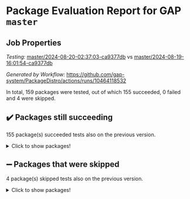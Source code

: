 # Package Evaluation Report for GAP `master`

## Job Properties

*Testing:* [master/2024-08-20-02:37:03-ca9377db](https://github.com/gap-system/PackageDistro/blob/data/reports/master/2024-08-20-02:37:03-ca9377db) vs [master/2024-08-19-16:01:54-ca9377db](https://github.com/gap-system/PackageDistro/blob/data/reports/master/2024-08-19-16:01:54-ca9377db)

*Generated by Workflow:* https://github.com/gap-system/PackageDistro/actions/runs/10464118532

In total, 159 packages were tested, out of which 155 succeeded, 0 failed and 4 were skipped.

## :heavy_check_mark: Packages still succeeding

155 package(s) succeeded tests also on the previous version.
<details><summary>Click to show packages!</summary>

- 4ti2interface 2023.02-04 [(success)](https://github.com/gap-system/PackageDistro/actions/runs/10464118532/job/28977418926)
- ace 5.6.2 [(success)](https://github.com/gap-system/PackageDistro/actions/runs/10464118532/job/28977422066)
- aclib 1.3.2 [(success)](https://github.com/gap-system/PackageDistro/actions/runs/10464118532/job/28977422715)
- agt 0.3.1 [(success)](https://github.com/gap-system/PackageDistro/actions/runs/10464118532/job/28977423322)
- alnuth 3.2.1 [(success)](https://github.com/gap-system/PackageDistro/actions/runs/10464118532/job/28977423598)
- anupq 3.3.0 [(success)](https://github.com/gap-system/PackageDistro/actions/runs/10464118532/job/28977425114)
- atlasrep 2.1.8 [(success)](https://github.com/gap-system/PackageDistro/actions/runs/10464118532/job/28977426272)
- autodoc 2023.06.19 [(success)](https://github.com/gap-system/PackageDistro/actions/runs/10464118532/job/28977426496)
- automata 1.15 [(success)](https://github.com/gap-system/PackageDistro/actions/runs/10464118532/job/28977426687)
- automgrp 1.3.2 [(success)](https://github.com/gap-system/PackageDistro/actions/runs/10464118532/job/28977426853)
- autpgrp 1.11 [(success)](https://github.com/gap-system/PackageDistro/actions/runs/10464118532/job/28977427007)
- cap 2024.08-02 [(success)](https://github.com/gap-system/PackageDistro/actions/runs/10464118532/job/28977427221)
- caratinterface 2.3.6 [(success)](https://github.com/gap-system/PackageDistro/actions/runs/10464118532/job/28977427372)
- cddinterface 2022.11.01 [(success)](https://github.com/gap-system/PackageDistro/actions/runs/10464118532/job/28977427549)
- circle 1.6.6 [(success)](https://github.com/gap-system/PackageDistro/actions/runs/10464118532/job/28977427713)
- classicpres 1.22 [(success)](https://github.com/gap-system/PackageDistro/actions/runs/10464118532/job/28977427865)
- cohomolo 1.6.11 [(success)](https://github.com/gap-system/PackageDistro/actions/runs/10464118532/job/28977428001)
- congruence 1.2.6 [(success)](https://github.com/gap-system/PackageDistro/actions/runs/10464118532/job/28977428151)
- corelg 1.57 [(success)](https://github.com/gap-system/PackageDistro/actions/runs/10464118532/job/28977428299)
- crime 1.6 [(success)](https://github.com/gap-system/PackageDistro/actions/runs/10464118532/job/28977428443)
- crisp 1.4.6 [(success)](https://github.com/gap-system/PackageDistro/actions/runs/10464118532/job/28977428614)
- crypting 0.10.4 [(success)](https://github.com/gap-system/PackageDistro/actions/runs/10464118532/job/28977428782)
- cryst 4.1.27 [(success)](https://github.com/gap-system/PackageDistro/actions/runs/10464118532/job/28977428964)
- crystcat 1.1.10 [(success)](https://github.com/gap-system/PackageDistro/actions/runs/10464118532/job/28977429117)
- ctbllib 1.3.9 [(success)](https://github.com/gap-system/PackageDistro/actions/runs/10464118532/job/28977429287)
- cubefree 1.19 [(success)](https://github.com/gap-system/PackageDistro/actions/runs/10464118532/job/28977429461)
- curlinterface 2.3.2 [(success)](https://github.com/gap-system/PackageDistro/actions/runs/10464118532/job/28977429653)
- cvec 2.8.1 [(success)](https://github.com/gap-system/PackageDistro/actions/runs/10464118532/job/28977429795)
- datastructures 0.3.0 [(success)](https://github.com/gap-system/PackageDistro/actions/runs/10464118532/job/28977429924)
- deepthought 1.0.6 [(success)](https://github.com/gap-system/PackageDistro/actions/runs/10464118532/job/28977430048)
- design 1.8 [(success)](https://github.com/gap-system/PackageDistro/actions/runs/10464118532/job/28977430203)
- difsets 2.3.1 [(success)](https://github.com/gap-system/PackageDistro/actions/runs/10464118532/job/28977430336)
- digraphs 1.7.1 [(success)](https://github.com/gap-system/PackageDistro/actions/runs/10464118532/job/28977430474)
- edim 1.3.8 [(success)](https://github.com/gap-system/PackageDistro/actions/runs/10464118532/job/28977430604)
- example 4.3.4 [(success)](https://github.com/gap-system/PackageDistro/actions/runs/10464118532/job/28977430738)
- examplesforhomalg 2023.10-01 [(success)](https://github.com/gap-system/PackageDistro/actions/runs/10464118532/job/28977430892)
- factint 1.6.3 [(success)](https://github.com/gap-system/PackageDistro/actions/runs/10464118532/job/28977431061)
- ferret 1.0.11 [(success)](https://github.com/gap-system/PackageDistro/actions/runs/10464118532/job/28977431237)
- fga 1.5.0 [(success)](https://github.com/gap-system/PackageDistro/actions/runs/10464118532/job/28977431416)
- fining 1.5.6 [(success)](https://github.com/gap-system/PackageDistro/actions/runs/10464118532/job/28977431565)
- float 1.0.4 [(success)](https://github.com/gap-system/PackageDistro/actions/runs/10464118532/job/28977431723)
- format 1.4.4 [(success)](https://github.com/gap-system/PackageDistro/actions/runs/10464118532/job/28977431872)
- forms 1.2.11 [(success)](https://github.com/gap-system/PackageDistro/actions/runs/10464118532/job/28977432004)
- fplsa 1.2.6 [(success)](https://github.com/gap-system/PackageDistro/actions/runs/10464118532/job/28977432135)
- fr 2.4.13 [(success)](https://github.com/gap-system/PackageDistro/actions/runs/10464118532/job/28977432261)
- francy 2.0.3 [(success)](https://github.com/gap-system/PackageDistro/actions/runs/10464118532/job/28977432416)
- fwtree 1.3 [(success)](https://github.com/gap-system/PackageDistro/actions/runs/10464118532/job/28977432543)
- gapdoc 1.6.7 [(success)](https://github.com/gap-system/PackageDistro/actions/runs/10464118532/job/28977432690)
- gauss 2023.02-04 [(success)](https://github.com/gap-system/PackageDistro/actions/runs/10464118532/job/28977432840)
- gaussforhomalg 2024.07-01 [(success)](https://github.com/gap-system/PackageDistro/actions/runs/10464118532/job/28977432998)
- gbnp 1.0.5 [(success)](https://github.com/gap-system/PackageDistro/actions/runs/10464118532/job/28977433146)
- generalizedmorphismsforcap 2024.04-01 [(success)](https://github.com/gap-system/PackageDistro/actions/runs/10464118532/job/28977433291)
- genss 1.6.9 [(success)](https://github.com/gap-system/PackageDistro/actions/runs/10464118532/job/28977433486)
- gradedmodules 2024.01-01 [(success)](https://github.com/gap-system/PackageDistro/actions/runs/10464118532/job/28977433653)
- gradedringforhomalg 2024.07-01 [(success)](https://github.com/gap-system/PackageDistro/actions/runs/10464118532/job/28977433787)
- grape 4.9.0 [(success)](https://github.com/gap-system/PackageDistro/actions/runs/10464118532/job/28977433926)
- groupoids 1.74 [(success)](https://github.com/gap-system/PackageDistro/actions/runs/10464118532/job/28977434045)
- grpconst 2.6.5 [(success)](https://github.com/gap-system/PackageDistro/actions/runs/10464118532/job/28977434183)
- guarana 0.96.3 [(success)](https://github.com/gap-system/PackageDistro/actions/runs/10464118532/job/28977434318)
- guava 3.19 [(success)](https://github.com/gap-system/PackageDistro/actions/runs/10464118532/job/28977434472)
- hap 1.65 [(success)](https://github.com/gap-system/PackageDistro/actions/runs/10464118532/job/28977434611)
- hapcryst 0.1.15 [(success)](https://github.com/gap-system/PackageDistro/actions/runs/10464118532/job/28977434836)
- hecke 1.5.3 [(success)](https://github.com/gap-system/PackageDistro/actions/runs/10464118532/job/28977435028)
- help 4.0 [(success)](https://github.com/gap-system/PackageDistro/actions/runs/10464118532/job/28977435159)
- homalg 2024.01-01 [(success)](https://github.com/gap-system/PackageDistro/actions/runs/10464118532/job/28977435297)
- homalgtocas 2023.11-01 [(success)](https://github.com/gap-system/PackageDistro/actions/runs/10464118532/job/28977435454)
- idrel 2.47 [(success)](https://github.com/gap-system/PackageDistro/actions/runs/10464118532/job/28977435586)
- images 1.3.2 [(success)](https://github.com/gap-system/PackageDistro/actions/runs/10464118532/job/28977435720)
- intpic 0.3.0 [(success)](https://github.com/gap-system/PackageDistro/actions/runs/10464118532/job/28977435869)
- io 4.8.3 [(success)](https://github.com/gap-system/PackageDistro/actions/runs/10464118532/job/28977436021)
- io_forhomalg 2023.02-04 [(success)](https://github.com/gap-system/PackageDistro/actions/runs/10464118532/job/28977436140)
- irredsol 1.4.4 [(success)](https://github.com/gap-system/PackageDistro/actions/runs/10464118532/job/28977436257)
- json 2.2.1 [(success)](https://github.com/gap-system/PackageDistro/actions/runs/10464118532/job/28977436393)
- jupyterkernel 1.5.1 [(success)](https://github.com/gap-system/PackageDistro/actions/runs/10464118532/job/28977436516)
- jupyterviz 1.5.6 [(success)](https://github.com/gap-system/PackageDistro/actions/runs/10464118532/job/28977436639)
- kan 1.37 [(success)](https://github.com/gap-system/PackageDistro/actions/runs/10464118532/job/28977436757)
- kbmag 1.5.11 [(success)](https://github.com/gap-system/PackageDistro/actions/runs/10464118532/job/28977436902)
- laguna 3.9.7 [(success)](https://github.com/gap-system/PackageDistro/actions/runs/10464118532/job/28977437040)
- liealgdb 2.2.1 [(success)](https://github.com/gap-system/PackageDistro/actions/runs/10464118532/job/28977437148)
- liepring 2.9.1 [(success)](https://github.com/gap-system/PackageDistro/actions/runs/10464118532/job/28977437273)
- liering 2.4.2 [(success)](https://github.com/gap-system/PackageDistro/actions/runs/10464118532/job/28977437416)
- linearalgebraforcap 2024.08-03 [(success)](https://github.com/gap-system/PackageDistro/actions/runs/10464118532/job/28977437540)
- lins 0.9 [(success)](https://github.com/gap-system/PackageDistro/actions/runs/10464118532/job/28977437662)
- localizeringforhomalg 2023.10-01 [(success)](https://github.com/gap-system/PackageDistro/actions/runs/10464118532/job/28977437775)
- loops 3.4.3 [(success)](https://github.com/gap-system/PackageDistro/actions/runs/10464118532/job/28977437894)
- lpres 1.1.1 [(success)](https://github.com/gap-system/PackageDistro/actions/runs/10464118532/job/28977438005)
- majoranaalgebras 1.5.2 [(success)](https://github.com/gap-system/PackageDistro/actions/runs/10464118532/job/28977438115)
- mapclass 1.4.6 [(success)](https://github.com/gap-system/PackageDistro/actions/runs/10464118532/job/28977438227)
- matgrp 0.70 [(success)](https://github.com/gap-system/PackageDistro/actions/runs/10464118532/job/28977438338)
- matricesforhomalg 2024.07-01 [(success)](https://github.com/gap-system/PackageDistro/actions/runs/10464118532/job/28977438451)
- modisom 2.5.4 [(success)](https://github.com/gap-system/PackageDistro/actions/runs/10464118532/job/28977438603)
- modulepresentationsforcap 2024.08-01 [(success)](https://github.com/gap-system/PackageDistro/actions/runs/10464118532/job/28977438741)
- modules 2024.01-01 [(success)](https://github.com/gap-system/PackageDistro/actions/runs/10464118532/job/28977438861)
- monoidalcategories 2024.06-02 [(success)](https://github.com/gap-system/PackageDistro/actions/runs/10464118532/job/28977439016)
- nconvex 2022.09-01 [(success)](https://github.com/gap-system/PackageDistro/actions/runs/10464118532/job/28977439159)
- nilmat 1.4.2 [(success)](https://github.com/gap-system/PackageDistro/actions/runs/10464118532/job/28977439286)
- nock 1.5 [(success)](https://github.com/gap-system/PackageDistro/actions/runs/10464118532/job/28977439435)
- normalizinterface 1.3.6 [(success)](https://github.com/gap-system/PackageDistro/actions/runs/10464118532/job/28977439598)
- nq 2.5.11 [(success)](https://github.com/gap-system/PackageDistro/actions/runs/10464118532/job/28977439719)
- numericalsgps 1.3.1 [(success)](https://github.com/gap-system/PackageDistro/actions/runs/10464118532/job/28977439884)
- openmath 11.5.3 [(success)](https://github.com/gap-system/PackageDistro/actions/runs/10464118532/job/28977440039)
- orb 4.9.0 [(success)](https://github.com/gap-system/PackageDistro/actions/runs/10464118532/job/28977440193)
- packagemanager 1.4.4 [(success)](https://github.com/gap-system/PackageDistro/actions/runs/10464118532/job/28977440338)
- patternclass 2.4.3 [(success)](https://github.com/gap-system/PackageDistro/actions/runs/10464118532/job/28977440547)
- permut 2.0.5 [(success)](https://github.com/gap-system/PackageDistro/actions/runs/10464118532/job/28977440775)
- polenta 1.3.10 [(success)](https://github.com/gap-system/PackageDistro/actions/runs/10464118532/job/28977440905)
- polymaking 0.8.7 [(success)](https://github.com/gap-system/PackageDistro/actions/runs/10464118532/job/28977441045)
- primgrp 3.4.4 [(success)](https://github.com/gap-system/PackageDistro/actions/runs/10464118532/job/28977441194)
- profiling 2.5.4 [(success)](https://github.com/gap-system/PackageDistro/actions/runs/10464118532/job/28977441360)
- qdistrnd 0.9.4 [(success)](https://github.com/gap-system/PackageDistro/actions/runs/10464118532/job/28977441529)
- qpa 1.35 [(success)](https://github.com/gap-system/PackageDistro/actions/runs/10464118532/job/28977441672)
- quagroup 1.8.4 [(success)](https://github.com/gap-system/PackageDistro/actions/runs/10464118532/job/28977441829)
- radiroot 2.9 [(success)](https://github.com/gap-system/PackageDistro/actions/runs/10464118532/job/28977441988)
- rcwa 4.7.1 [(success)](https://github.com/gap-system/PackageDistro/actions/runs/10464118532/job/28977442132)
- rds 1.8 [(success)](https://github.com/gap-system/PackageDistro/actions/runs/10464118532/job/28977442275)
- recog 1.4.2 [(success)](https://github.com/gap-system/PackageDistro/actions/runs/10464118532/job/28977442410)
- repndecomp 1.3.0 [(success)](https://github.com/gap-system/PackageDistro/actions/runs/10464118532/job/28977442582)
- repsn 3.1.2 [(success)](https://github.com/gap-system/PackageDistro/actions/runs/10464118532/job/28977442744)
- resclasses 4.7.3 [(success)](https://github.com/gap-system/PackageDistro/actions/runs/10464118532/job/28977442910)
- ringsforhomalg 2024.06-01 [(success)](https://github.com/gap-system/PackageDistro/actions/runs/10464118532/job/28977443080)
- sco 2023.08-01 [(success)](https://github.com/gap-system/PackageDistro/actions/runs/10464118532/job/28977443239)
- scscp 2.4.3 [(success)](https://github.com/gap-system/PackageDistro/actions/runs/10464118532/job/28977443410)
- semigroups 5.3.7 [(success)](https://github.com/gap-system/PackageDistro/actions/runs/10464118532/job/28977443564)
- sglppow 2.4 [(success)](https://github.com/gap-system/PackageDistro/actions/runs/10464118532/job/28977443727)
- sgpviz 0.999.5 [(success)](https://github.com/gap-system/PackageDistro/actions/runs/10464118532/job/28977443911)
- simpcomp 2.1.14 [(success)](https://github.com/gap-system/PackageDistro/actions/runs/10464118532/job/28977444112)
- singular 2024.06.03 [(success)](https://github.com/gap-system/PackageDistro/actions/runs/10464118532/job/28977444314)
- sl2reps 1.1 [(success)](https://github.com/gap-system/PackageDistro/actions/runs/10464118532/job/28977444487)
- sla 1.6.2 [(success)](https://github.com/gap-system/PackageDistro/actions/runs/10464118532/job/28977444647)
- smallgrp 1.5.4 [(success)](https://github.com/gap-system/PackageDistro/actions/runs/10464118532/job/28977444809)
- smallsemi 0.7.0 [(success)](https://github.com/gap-system/PackageDistro/actions/runs/10464118532/job/28977444961)
- sonata 2.9.6 [(success)](https://github.com/gap-system/PackageDistro/actions/runs/10464118532/job/28977445110)
- sophus 1.27 [(success)](https://github.com/gap-system/PackageDistro/actions/runs/10464118532/job/28977445247)
- sotgrps 1.2 [(success)](https://github.com/gap-system/PackageDistro/actions/runs/10464118532/job/28977445386)
- spinsym 1.5.2 [(success)](https://github.com/gap-system/PackageDistro/actions/runs/10464118532/job/28977445659)
- standardff 1.0 [(success)](https://github.com/gap-system/PackageDistro/actions/runs/10464118532/job/28977445803)
- symbcompcc 1.3.2 [(success)](https://github.com/gap-system/PackageDistro/actions/runs/10464118532/job/28977445931)
- thelma 1.3 [(success)](https://github.com/gap-system/PackageDistro/actions/runs/10464118532/job/28977446082)
- tomlib 1.2.11 [(success)](https://github.com/gap-system/PackageDistro/actions/runs/10464118532/job/28977446233)
- toolsforhomalg 2024.07-01 [(success)](https://github.com/gap-system/PackageDistro/actions/runs/10464118532/job/28977446398)
- toric 1.9.6 [(success)](https://github.com/gap-system/PackageDistro/actions/runs/10464118532/job/28977446556)
- toricvarieties 2022.07.13 [(success)](https://github.com/gap-system/PackageDistro/actions/runs/10464118532/job/28977446684)
- transgrp 3.6.5 [(success)](https://github.com/gap-system/PackageDistro/actions/runs/10464118532/job/28977446828)
- typeset 1.2.2 [(success)](https://github.com/gap-system/PackageDistro/actions/runs/10464118532/job/28977447000)
- ugaly 4.1.3 [(success)](https://github.com/gap-system/PackageDistro/actions/runs/10464118532/job/28977447139)
- unipot 1.6 [(success)](https://github.com/gap-system/PackageDistro/actions/runs/10464118532/job/28977447522)
- unitlib 4.2.0 [(success)](https://github.com/gap-system/PackageDistro/actions/runs/10464118532/job/28977447676)
- utils 0.85 [(success)](https://github.com/gap-system/PackageDistro/actions/runs/10464118532/job/28977447809)
- uuid 0.7 [(success)](https://github.com/gap-system/PackageDistro/actions/runs/10464118532/job/28977447989)
- walrus 0.9991 [(success)](https://github.com/gap-system/PackageDistro/actions/runs/10464118532/job/28977448140)
- wedderga 4.10.5 [(success)](https://github.com/gap-system/PackageDistro/actions/runs/10464118532/job/28977448296)
- xmod 2.92 [(success)](https://github.com/gap-system/PackageDistro/actions/runs/10464118532/job/28977448448)
- xmodalg 1.23 [(success)](https://github.com/gap-system/PackageDistro/actions/runs/10464118532/job/28977448604)
- yangbaxter 0.10.6 [(success)](https://github.com/gap-system/PackageDistro/actions/runs/10464118532/job/28977448784)
- zeromqinterface 0.15 [(success)](https://github.com/gap-system/PackageDistro/actions/runs/10464118532/job/28977448942)
</details>

## :heavy_minus_sign: Packages that were skipped

4 package(s) skipped tests also on the previous version.
<details><summary>Click to show packages!</summary>

- browse 1.8.21 [(skipped)](https://github.com/gap-system/PackageDistro/actions/runs/10464118532/job/28977182727)
- itc 1.5.1 [(skipped)](https://github.com/gap-system/PackageDistro/actions/runs/10464118532/job/28977182727)
- polycyclic 2.16 [(skipped)](https://github.com/gap-system/PackageDistro/actions/runs/10464118532/job/28977182727)
- xgap 4.32 [(skipped)](https://github.com/gap-system/PackageDistro/actions/runs/10464118532/job/28977182727)
</details>

